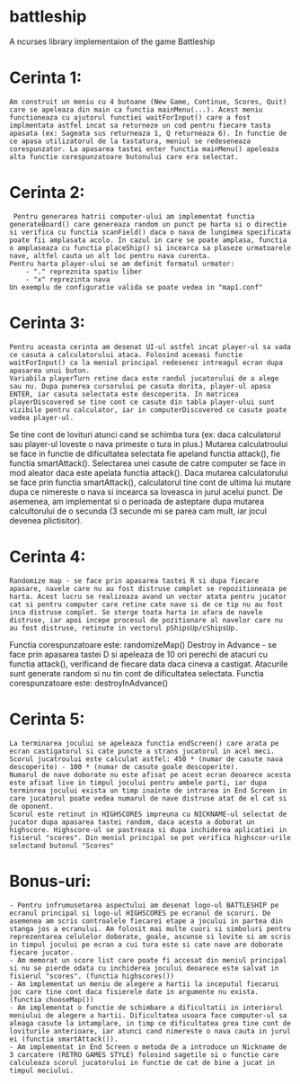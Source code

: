 # battleship
A ncurses library implementaion of the game Battleship

# Cerinta 1:
	Am construit un meniu cu 4 butoane (New Game, Continue, Scores, Quit) care se apeleaza din main ca functia mainMenu(...). Acest meniu functioneaza cu ajutorul functiei waitForInput() care a fost implmentata astfel incat sa returneze un cod pentru fiecare tasta apasata (ex: Sageata sus returneaza 1, Q returneaza 6). In functie de ce apasa utilizatorul de la tastatura, meniul se redeseneaza corespunzator. La apasarea tastei enter functia mainMenu() apeleaza alta functie corespunzatoare butonului care era selectat.

# Cerinta 2:
	 Pentru generarea hatrii computer-ului am implementat functia generateBoard() care genereaza random un punct pe harta si o directie si verifica cu functia scanField() daca o nava de lungimea specificata poate fii amplasata acolo. In cazul in care se poate amplasa, functia o amplaseaza cu functia placeShip() si incearca sa plaseze urmatoarele nave, altfel cauta un alt loc pentru nava curenta.
	Pentru harta player-ului se am definit formatul urmator:
		- "." repreznita spatiu liber
		- "x" reprezinta nava
	Un exemplu de configuratie valida se poate vedea in "map1.conf"

# Cerinta 3:
	Pentru aceasta cerinta am desenat UI-ul astfel incat player-ul sa vada ce casuta a calculatorului ataca. Folosind aceeasi functie waitForInput() ca la meniul principal redesenez intreagul ecran dupa apasarea unui buton. 
	Variabila playerTurn retine daca este randul jucatorului de a alege sau nu. Dupa punerea cursorului pe casuta dorita, player-ul apasa ENTER, iar casuta selectata este descoperita. In matricea playerDiscovered se tine cont ce casute din tabla player-ului sunt vizibile pentru calculator, iar in computerDiscovered ce casute poate vedea player-ul.
Se tine cont de lovituri atunci cand se schimba tura (ex: daca calculatorul sau player-ul loveste o nava primeste o tura in plus.)
	Mutarea calculatroului se face in functie de dificultatea selectata fie apeland functia attack(), fie functia smartAttack(). Selectarea unei casute de catre computer se face in mod aleator daca este apelata functia attack(). Daca mutarea calculatorului se face prin functia smartAttack(), calculatorul tine cont de ultima lui mutare dupa ce nimereste o nava si incearca sa loveasca in jurul acelui punct. De asemenea, am implementat si o perioada de asteptare dupa mutarea calcultorului de o secunda (3 secunde mi se parea cam mult, iar jocul devenea plictisitor).

# Cerinta 4:
	Randomize map - se face prin apasarea tastei R si dupa fiecare apasare, navele care nu au fost distruse complet se repozitioneaza pe harta. Acest lucru se realizeaza avand un vector atata pentru jucator cat si pentru computer care retine cate nave si de ce tip nu au fost inca distruse complet. Se sterge toata harta in afara de navele distruse, iar apoi incepe procesul de pozitionare al navelor care nu au fost distruse, retinute in vectorul pShipsUp/cShipsUp.
Functia corespunzatoare este: randomizeMap()
	Destroy in Advance - se face prin apasarea tastei D si apeleaza de 10 ori perechi de atacuri cu functia attack(), verificand de fiecare data daca cineva a castigat. Atacurile sunt generate random si nu tin cont de dificultatea selectata.
Functia corespunzatoare este: destroyInAdvance()

# Cerinta 5:
	La terminarea jocului se apeleaza functia endScreen() care arata pe ecran castigatorul si cate puncte a strans jucatorul in acel meci. 
	Scorul jucatroului este calculat astfel: 450 * (numar de casute nava descoperite) - 100 * (numar de casute goale descoperite).
	Numarul de nave doborate nu este afisat pe acest ecran deoarece acesta este afisat live in timpul jocului pentru ambele parti, iar dupa terminrea jocului exista un timp inainte de intrarea in End Screen in care jucatorul poate vedea numarul de nave distruse atat de el cat si de oponent.
	Scorul este retinut in HIGHSCORES impreuna cu NICKNAME-ul selectat de jucator dupa apasarea tastei random, daca acesta a doborat un highscore. Highscore-ul se pastreaza si dupa inchiderea aplicatiei in fisierul "scores". Din meniul principal se pot verifica highscor-urile selectand butonul "Scores"

# Bonus-uri:
	- Pentru infrumusetarea aspectului am desenat logo-ul BATTLESHIP pe ecranul principal si logo-ul HIGHSCORES pe ecranul de scoruri. De asemenea am scris controalele fiecarei etape a jocului in partea din stanga jos a ecranului. Am folosit mai multe cuori si simboluri pentru reprezentarea celulelor doborate, goale, ascunse si lovite si am scris in timpul jocului pe ecran a cui tura este si cate nave are doborate fiecare jucator.
	- Am memorat un score list care poate fi accesat din meniul principal si nu se pierde odata cu inchiderea jocului deoarece este salvat in fisierul "scores". (functia highscores())
	- Am implementat un meniu de alegere a hartii la inceputul fiecarui joc care tine cont daca fisierele date in argumente nu exista. (functia chooseMap())
	- Am implementat o functie de schimbare a dificultatii in interiorul meniului de alegere a hartii. Dificultatea usoara face computer-ul sa aleaga casute la intamplare, in timp ce dificultatea grea tine cont de loviturile anterioare, iar atunci cand nimereste o nava cauta in jurul ei (functia smartAttack()).
	- Am implementat in End Screen o metoda de a introduce un Nickname de 3 carcatere (RETRO GAMES STYLE) folosind sagetile si o functie care calculeaza scorul jucatorului in functie de cat de bine a jucat in timpul meciului.

